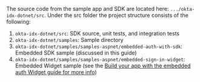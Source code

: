 The source code from the sample app and SDK are located here:
`.../okta-idx-dotnet/src`. Under the src folder the project structure
consists of the following:

1. `okta-idx-dotnet/src`: SDK source, unit tests, and integration tests
1. `okta-idx-dotnet/samples`: Sample directory
1. `okta-idx-dotnet/samples/samples-aspnet/embedded-auth-with-sdk`:
    Embedded SDK sample (discussed in this guide)
1. `okta-idx-dotnet/samples/samples-aspnet/embedded-sign-in-widget`:
    Embedded Widget sample (see the [Build your app with the embedded auth Widget guide for more info]())
